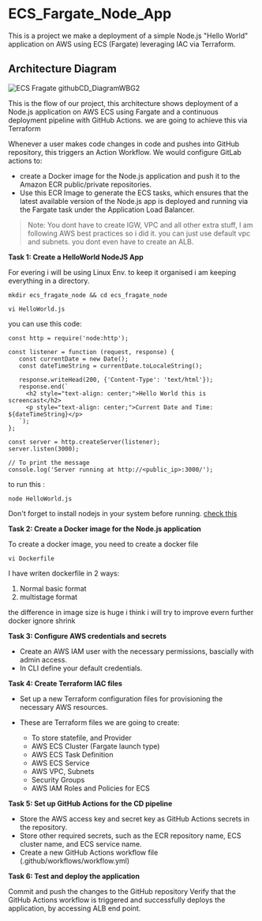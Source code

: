 # ECS_Fargate_Node_App


This is a project we make a deployment of a simple Node.js "Hello World" application on AWS using ECS (Fargate) leveraging IAC via Terraform.

## Architecture  Diagram 

![ECS Fragate githubCD_DiagramWBG2](https://github.com/SomeshRao007/ECS_Fargate_Node_App/assets/111784343/26b26684-9063-4038-95d2-0f3bcb778d9d)


This is the flow of our project, this architecture shows deployment of a Node.js application on AWS ECS using Fargate and a continuous deployment pipeline with GitHub Actions. we are going to achieve this via Terraform

Whenever a user makes code changes in code and pushes into GitHub repository, this triggers an Action Workflow. We would configure GitLab actions to:
- create a Docker image for the Node.js application and push it to the Amazon ECR public/private repositories.
- Use this ECR Image to generate the ECS tasks, which ensures that the latest available version of the Node.js app is deployed and running via the Fargate task under the Application Load Balancer.

>Note: You dont have to create IGW, VPC and all other extra stuff, I am following AWS best practices so i did it. you can just use default vpc and subnets. you dont even have to create an ALB. 


**Task 1: Create a HelloWorld NodeJS App**

For evering i will be using Linux Env. to keep it organised i am keeping everything in a directory. 

~~~
mkdir ecs_fragate_node && cd ecs_fragate_node 

vi HelloWorld.js
~~~

you can use this code:

~~~
const http = require('node:http');

const listener = function (request, response) {
   const currentDate = new Date();
   const dateTimeString = currentDate.toLocaleString();

   response.writeHead(200, {'Content-Type': 'text/html'});
   response.end(`
     <h2 style="text-align: center;">Hello World this is screencast</h2>
     <p style="text-align: center;">Current Date and Time: ${dateTimeString}</p>
   `);
};

const server = http.createServer(listener);
server.listen(3000);

// To print the message
console.log('Server running at http://<public_ip>:3000/');
~~~


to run this :

~~~
node HelloWorld.js
~~~

Don't forget to install nodejs in your system before running. [check this](https://nodejs.org/en/download/package-manager/all#debian-and-ubuntu-based-linux-distributions)


**Task 2: Create a Docker image for the Node.js application**

To create a docker image, you need to create a docker file 

~~~
vi Dockerfile
~~~

I have writen dockerfile in 2 ways:
1. Normal basic format
2. multistage format

the difference in image size is huge i think i will try to improve evern further 
docker ignore shrink



**Task 3: Configure AWS credentials and secrets**

- Create an AWS IAM user with the necessary permissions, bascially with admin access.
- In CLI define your default credentials.


**Task 4: Create Terraform IAC files**

- Set up a new Terraform configuration files for provisioning the necessary AWS resources.

- These are Terraform files we are going to create:
  - To store statefile, and Provider 
  - AWS ECS Cluster (Fargate launch type)
  - AWS ECS Task Definition
  - AWS ECS Service
  - AWS VPC, Subnets
  - Security Groups
  - AWS IAM Roles and Policies for ECS


**Task 5: Set up GitHub Actions for the CD pipeline**

- Store the AWS access key and secret key as GitHub Actions secrets in the repository.
- Store other required secrets, such as the ECR repository name, ECS cluster name, and ECS service name.
- Create a new GitHub Actions workflow file (.github/workflows/workflow.yml)


**Task 6: Test and deploy the application**

Commit and push the changes to the GitHub repository
Verify that the GitHub Actions workflow is triggered and successfully deploys the application, by accessing ALB end point.


